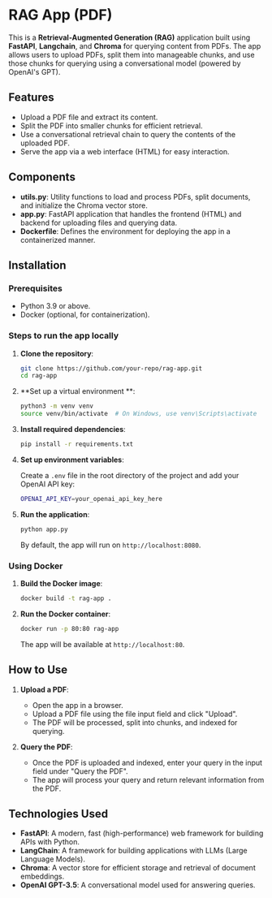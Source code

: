 # RAG App (PDF)

This is a **Retrieval-Augmented Generation (RAG)** application built using **FastAPI**, **Langchain**, and **Chroma** for querying content from PDFs. The app allows users to upload PDFs, split them into manageable chunks, and use those chunks for querying using a conversational model (powered by OpenAI's GPT).

## Features
- Upload a PDF file and extract its content.
- Split the PDF into smaller chunks for efficient retrieval.
- Use a conversational retrieval chain to query the contents of the uploaded PDF.
- Serve the app via a web interface (HTML) for easy interaction.

## Components
- **utils.py**: Utility functions to load and process PDFs, split documents, and initialize the Chroma vector store.
- **app.py**: FastAPI application that handles the frontend (HTML) and backend for uploading files and querying data.
- **Dockerfile**: Defines the environment for deploying the app in a containerized manner.

## Installation

### Prerequisites
- Python 3.9 or above.
- Docker (optional, for containerization).

### Steps to run the app locally

1. **Clone the repository**:

    ```bash
    git clone https://github.com/your-repo/rag-app.git
    cd rag-app
    ```

2. **Set up a virtual environment **:

    ```bash
    python3 -m venv venv
    source venv/bin/activate  # On Windows, use venv\Scripts\activate
    ```

3. **Install required dependencies**:

    ```bash
    pip install -r requirements.txt
    ```

4. **Set up environment variables**:

    Create a `.env` file in the root directory of the project and add your OpenAI API key:

    ```bash
    OPENAI_API_KEY=your_openai_api_key_here
    ```

5. **Run the application**:

    ```bash
    python app.py
    ```

    By default, the app will run on `http://localhost:8080`.

### Using Docker

1. **Build the Docker image**:

    ```bash
    docker build -t rag-app .
    ```

2. **Run the Docker container**:

    ```bash
    docker run -p 80:80 rag-app
    ```

    The app will be available at `http://localhost:80`.

## How to Use

1. **Upload a PDF**:
   - Open the app in a browser.
   - Upload a PDF file using the file input field and click "Upload".
   - The PDF will be processed, split into chunks, and indexed for querying.

2. **Query the PDF**:
   - Once the PDF is uploaded and indexed, enter your query in the input field under "Query the PDF".
   - The app will process your query and return relevant information from the PDF.


## Technologies Used

- **FastAPI**: A modern, fast (high-performance) web framework for building APIs with Python.
- **LangChain**: A framework for building applications with LLMs (Large Language Models).
- **Chroma**: A vector store for efficient storage and retrieval of document embeddings.
- **OpenAI GPT-3.5**: A conversational model used for answering queries.


